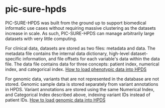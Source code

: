 # pic-sure-hpds

PIC-SURE-HPDS was built from the ground up to support biomedical informatic use cases without requiring massive clustering as the datasets increase in scale. As such, PIC-SURE-HPDS can manage arbitrarily large datasets with very little computing.

For clinical data, datasets are stored as two files: metadata and data. The metadata file contains the internal data dictionary, high-level dataset-specific information, and file offsets for each variable's data within the data file. The data file contains data for three concepts: patient index, numerical index, and categorical index. [How to load phenotypic data into HPDS](https://github.com/hms-dbmi/pic-sure-hpds-phenotype-load-example/tree/master/nhanes-load-example)

For genomic data, variants that are not represented in the database are not stored. Genomic sample data is stored separately from variant annotations in HPDS. Variant annotations are stored using the same Numerical Index, and Categorical Index described above, indexing variant IDs instead of patient IDs. [How to load genomic data into HPDS](https://github.com/hms-dbmi/pic-sure-hpds-genotype-load-example)

